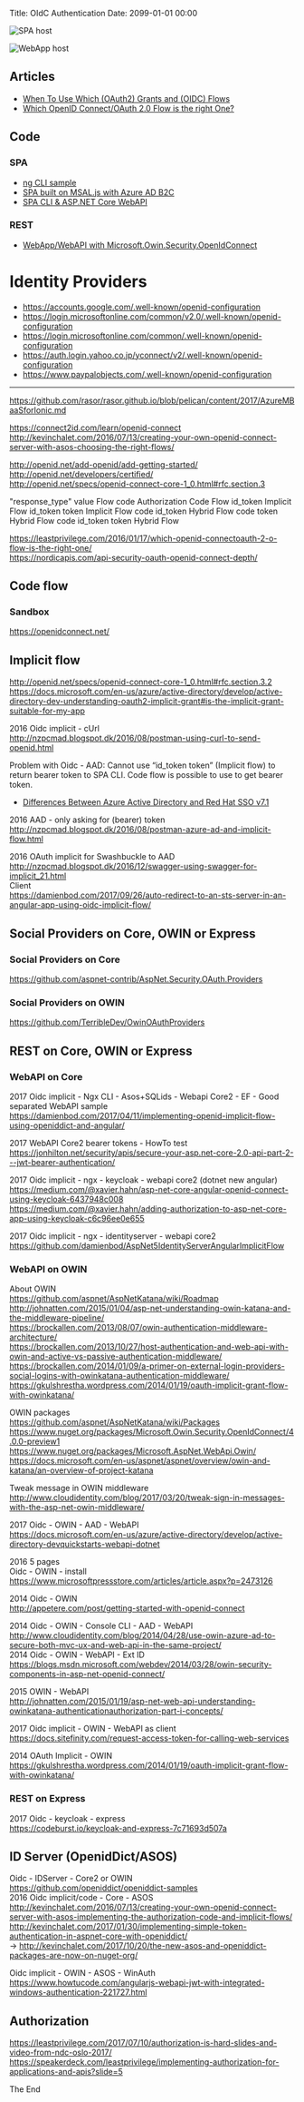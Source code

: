 Title: OIdC Authentication
Date: 2099-01-01 00:00

![SPA host](https://docs.microsoft.com/en-us/azure/active-directory-b2c/active-directory-b2c-reference-spa "SPA host")

![WebApp host](https://docs.microsoft.com/en-us/azure/media/active-directory-v2-flows/convergence_scenarios_webapp.png "WebApp host")

## Articles

* [When To Use Which (OAuth2) Grants and (OIDC) Flows](https://medium.com/@robert.broeckelmann/when-to-use-which-oauth2-grants-and-oidc-flows-ec6a5c00d864)
* [Which OpenID Connect/OAuth 2.0 Flow is the right One?](https://leastprivilege.com/2016/01/17/which-openid-connectoauth-2-o-flow-is-the-right-one/)

## Code

### SPA

* [ng CLI sample](https://github.com/rasor/angular-cli-auth-oidc-sample-google-openid)
* [SPA built on MSAL.js with Azure AD B2C](https://github.com/Azure-Samples/active-directory-b2c-javascript-msal-singlepageapp)
* [SPA CLI & ASP.NET Core WebAPI](https://github.com/robisim74/AngularCliAspNetCore)

### REST

* [WebApp/WebAPI with Microsoft.Owin.Security.OpenIdConnect](https://auth0.com/docs/protocols/oidc/openid-connect-discovery)

# Identity Providers

* <https://accounts.google.com/.well-known/openid-configuration>
* <https://login.microsoftonline.com/common/v2.0/.well-known/openid-configuration>
* <https://login.microsoftonline.com/common/.well-known/openid-configuration>
* <https://auth.login.yahoo.co.jp/yconnect/v2/.well-known/openid-configuration>
* <https://www.paypalobjects.com/.well-known/openid-configuration>

----

https://github.com/rasor/rasor.github.io/blob/pelican/content/2017/AzureMBaaSforIonic.md 

https://connect2id.com/learn/openid-connect  
http://kevinchalet.com/2016/07/13/creating-your-own-openid-connect-server-with-asos-choosing-the-right-flows/ 

http://openid.net/add-openid/add-getting-started/  
http://openid.net/developers/certified/  
http://openid.net/specs/openid-connect-core-1_0.html#rfc.section.3  

"response_type" value
Flow
code 
Authorization Code Flow
id_token 
Implicit Flow
id_token token 
Implicit Flow
code id_token 
Hybrid Flow
code token 
Hybrid Flow
code id_token token 
Hybrid Flow


https://leastprivilege.com/2016/01/17/which-openid-connectoauth-2-o-flow-is-the-right-one/  
https://nordicapis.com/api-security-oauth-openid-connect-depth/  
## Code flow
### Sandbox
https://openidconnect.net/  
## Implicit flow
http://openid.net/specs/openid-connect-core-1_0.html#rfc.section.3.2  
https://docs.microsoft.com/en-us/azure/active-directory/develop/active-directory-dev-understanding-oauth2-implicit-grant#is-the-implicit-grant-suitable-for-my-app 

2016 Oidc implicit - cUrl  
http://nzpcmad.blogspot.dk/2016/08/postman-using-curl-to-send-openid.html  

Problem with Oidc - AAD: Cannot use “id_token token” (Implicit flow) to return bearer token to SPA CLI. Code flow is possible to use to get bearer token.  
* [Differences Between Azure Active Directory and Red Hat SSO v7.1](https://medium.com/@robert.broeckelmann/differences-between-azure-active-directory-and-red-hat-sso-v7-1-239dd77a5e9a)

2016 AAD - only asking for (bearer) token  
http://nzpcmad.blogspot.dk/2016/08/postman-azure-ad-and-implicit-flow.html 

2016 OAuth implicit for Swashbuckle to AAD  
http://nzpcmad.blogspot.dk/2016/12/swagger-using-swagger-for-implicit_21.html  
Client  
https://damienbod.com/2017/09/26/auto-redirect-to-an-sts-server-in-an-angular-app-using-oidc-implicit-flow/  
## Social Providers on Core, OWIN or Express
### Social Providers on Core
https://github.com/aspnet-contrib/AspNet.Security.OAuth.Providers  
### Social Providers on OWIN
https://github.com/TerribleDev/OwinOAuthProviders  
## REST on Core, OWIN or Express
### WebAPI on Core

2017 Oidc implicit - Ngx CLI - Asos+SQLids - Webapi Core2 - EF - Good separated WebAPI sample  
https://damienbod.com/2017/04/11/implementing-openid-implicit-flow-using-openiddict-and-angular/  

2017 WebAPI Core2 bearer tokens - HowTo test  
https://jonhilton.net/security/apis/secure-your-asp.net-core-2.0-api-part-2---jwt-bearer-authentication/  

2017 Oidc implicit - ngx - keycloak - webapi core2 (dotnet new angular)  
https://medium.com/@xavier.hahn/asp-net-core-angular-openid-connect-using-keycloak-6437948c008  
https://medium.com/@xavier.hahn/adding-authorization-to-asp-net-core-app-using-keycloak-c6c96ee0e655  

2017 Oidc implicit - ngx - identityserver - webapi core2  
https://github.com/damienbod/AspNet5IdentityServerAngularImplicitFlow  
### WebAPI on OWIN
About OWIN  
https://github.com/aspnet/AspNetKatana/wiki/Roadmap  
http://johnatten.com/2015/01/04/asp-net-understanding-owin-katana-and-the-middleware-pipeline/  
https://brockallen.com/2013/08/07/owin-authentication-middleware-architecture/  
https://brockallen.com/2013/10/27/host-authentication-and-web-api-with-owin-and-active-vs-passive-authentication-middleware/  
https://brockallen.com/2014/01/09/a-primer-on-external-login-providers-social-logins-with-owinkatana-authentication-middleware/  
https://gkulshrestha.wordpress.com/2014/01/19/oauth-implicit-grant-flow-with-owinkatana/  

OWIN packages  
https://github.com/aspnet/AspNetKatana/wiki/Packages  
https://www.nuget.org/packages/Microsoft.Owin.Security.OpenIdConnect/4.0.0-preview1  
https://www.nuget.org/packages/Microsoft.AspNet.WebApi.Owin/  
https://docs.microsoft.com/en-us/aspnet/aspnet/overview/owin-and-katana/an-overview-of-project-katana  

Tweak message in OWIN middleware  
http://www.cloudidentity.com/blog/2017/03/20/tweak-sign-in-messages-with-the-asp-net-owin-middleware/  

2017 Oidc - OWIN - AAD - WebAPI  
https://docs.microsoft.com/en-us/azure/active-directory/develop/active-directory-devquickstarts-webapi-dotnet  

2016 5 pages  
Oidc - OWIN - install  
https://www.microsoftpressstore.com/articles/article.aspx?p=2473126  

2014 Oidc - OWIN  
http://appetere.com/post/getting-started-with-openid-connect  

2014 Oidc - OWIN - Console CLI - AAD - WebAPI  
http://www.cloudidentity.com/blog/2014/04/28/use-owin-azure-ad-to-secure-both-mvc-ux-and-web-api-in-the-same-project/  
2014 Oidc - OWIN - WebAPI - Ext ID  
https://blogs.msdn.microsoft.com/webdev/2014/03/28/owin-security-components-in-asp-net-openid-connect/  

2015 OWIN - WebAPI  
http://johnatten.com/2015/01/19/asp-net-web-api-understanding-owinkatana-authenticationauthorization-part-i-concepts/  

2017 Oidc implicit - OWIN - WebAPI as client  
https://docs.sitefinity.com/request-access-token-for-calling-web-services  

2014 OAuth Implicit - OWIN  
https://gkulshrestha.wordpress.com/2014/01/19/oauth-implicit-grant-flow-with-owinkatana/  
### REST on Express
2017 Oidc - keycloak - express  
https://codeburst.io/keycloak-and-express-7c71693d507a  
## ID Server (OpenidDict/ASOS)
Oidc - IDServer -  Core2 or OWIN  
https://github.com/openiddict/openiddict-samples  
2016 Oidc implicit/code - Core - ASOS  
http://kevinchalet.com/2016/07/13/creating-your-own-openid-connect-server-with-asos-implementing-the-authorization-code-and-implicit-flows/  
http://kevinchalet.com/2017/01/30/implementing-simple-token-authentication-in-aspnet-core-with-openiddict/  
-> http://kevinchalet.com/2017/10/20/the-new-asos-and-openiddict-packages-are-now-on-nuget-org/  

Oidc implicit - OWIN - ASOS - WinAuth  
https://www.howtucode.com/angularjs-webapi-jwt-with-integrated-windows-authentication-221727.html  

## Authorization
https://leastprivilege.com/2017/07/10/authorization-is-hard-slides-and-video-from-ndc-oslo-2017/  
https://speakerdeck.com/leastprivilege/implementing-authorization-for-applications-and-apis?slide=5 


The End